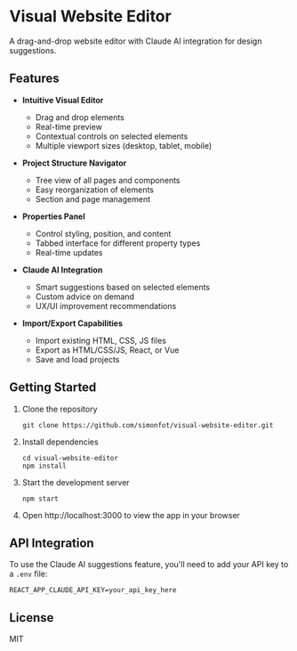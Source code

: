 # Visual Website Editor

A drag-and-drop website editor with Claude AI integration for design suggestions.

## Features

- **Intuitive Visual Editor**
  - Drag and drop elements
  - Real-time preview
  - Contextual controls on selected elements
  - Multiple viewport sizes (desktop, tablet, mobile)

- **Project Structure Navigator**
  - Tree view of all pages and components
  - Easy reorganization of elements
  - Section and page management

- **Properties Panel**
  - Control styling, position, and content
  - Tabbed interface for different property types
  - Real-time updates

- **Claude AI Integration**
  - Smart suggestions based on selected elements
  - Custom advice on demand
  - UX/UI improvement recommendations

- **Import/Export Capabilities**
  - Import existing HTML, CSS, JS files
  - Export as HTML/CSS/JS, React, or Vue
  - Save and load projects

## Getting Started

1. Clone the repository
   ```
   git clone https://github.com/simonfot/visual-website-editor.git
   ```

2. Install dependencies
   ```
   cd visual-website-editor
   npm install
   ```

3. Start the development server
   ```
   npm start
   ```

4. Open http://localhost:3000 to view the app in your browser

## API Integration

To use the Claude AI suggestions feature, you'll need to add your API key to a `.env` file:

```
REACT_APP_CLAUDE_API_KEY=your_api_key_here
```

## License

MIT
